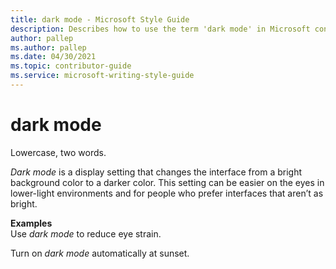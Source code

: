 ```yaml
---
title: dark mode - Microsoft Style Guide
description: Describes how to use the term 'dark mode' in Microsoft content and provides examples of the term being used.
author: pallep
ms.author: pallep
ms.date: 04/30/2021
ms.topic: contributor-guide
ms.service: microsoft-writing-style-guide
---
```


# dark mode

Lowercase, two words.

*Dark mode* is a display setting that changes the interface from a bright background color to a darker color. This setting can be easier on the eyes in lower-light environments and for people who prefer interfaces that aren’t as bright. 

**Examples**  
Use *dark mode* to reduce eye strain. 

Turn on *dark mode* automatically at sunset. 
